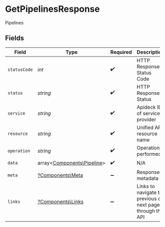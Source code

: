 # GetPipelinesResponse

Pipelines


## Fields

| Field                                                             | Type                                                              | Required                                                          | Description                                                       | Example                                                           |
| ----------------------------------------------------------------- | ----------------------------------------------------------------- | ----------------------------------------------------------------- | ----------------------------------------------------------------- | ----------------------------------------------------------------- |
| `statusCode`                                                      | *int*                                                             | :heavy_check_mark:                                                | HTTP Response Status Code                                         | 200                                                               |
| `status`                                                          | *string*                                                          | :heavy_check_mark:                                                | HTTP Response Status                                              | OK                                                                |
| `service`                                                         | *string*                                                          | :heavy_check_mark:                                                | Apideck ID of service provider                                    | zoho-crm                                                          |
| `resource`                                                        | *string*                                                          | :heavy_check_mark:                                                | Unified API resource name                                         | pipelines                                                         |
| `operation`                                                       | *string*                                                          | :heavy_check_mark:                                                | Operation performed                                               | all                                                               |
| `data`                                                            | array<[Components\Pipeline](../../Models/Components/Pipeline.md)> | :heavy_check_mark:                                                | N/A                                                               |                                                                   |
| `meta`                                                            | [?Components\Meta](../../Models/Components/Meta.md)               | :heavy_minus_sign:                                                | Response metadata                                                 |                                                                   |
| `links`                                                           | [?Components\Links](../../Models/Components/Links.md)             | :heavy_minus_sign:                                                | Links to navigate to previous or next pages through the API       |                                                                   |